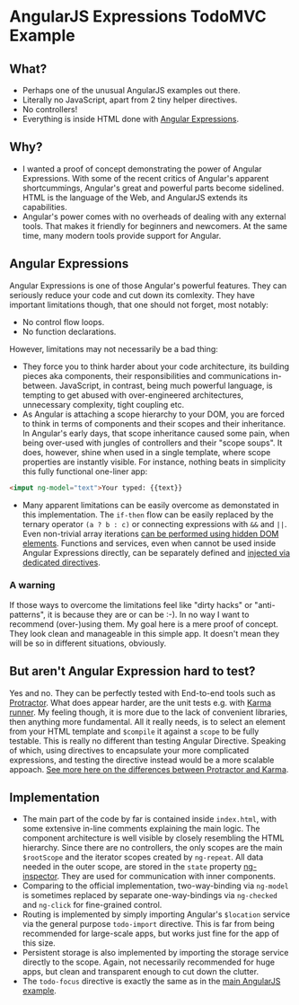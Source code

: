 # AngularJS Expressions TodoMVC Example

## What?
- Perhaps one of the unusual AngularJS examples out there.
- Literally no JavaScript, apart from 2 tiny helper directives. 
- No controllers!
- Everything is inside HTML done with [Angular Expressions](https://docs.angularjs.org/guide/expression).

## Why?
- I wanted a proof of concept demonstrating the power of Angular Expressions. With some of the recent critics of Angular's apparent shortcummings, Angular's great and powerful parts become sidelined. HTML is the language of the Web, and AngularJS extends its capabilities. 
- Angular's power comes with no overheads of dealing with any external tools. That makes it friendly for beginners and newcomers. At the same time, many modern tools provide support for Angular. 

## Angular Expressions
Angular Expressions is one of those Angular's powerful features.
They can seriously reduce your code and cut down its comlexity.
They have important limitations though, that one should not forget, most notably:

- No control flow loops.
- No function declarations.

However, limitations may not necessarily be a bad thing:

- They force you to think harder about your code architecture, its building pieces aka components, their responsibilities and communications in-between. JavaScript, in contrast, being much powerful language, is tempting to get abused with over-engineered architectures, unnecessary complexity, tight coupling etc. 
- As Angular is attaching a scope hierarchy to your DOM, you are forced to think in terms of components and their scopes and their inheritance. In Angular's early days, that scope inheritance caused some pain, when being over-used with jungles of controllers and their "scope soups". It does, however, shine when used in a single template, where scope properties are instantly visible. For instance, nothing beats in simplicity this fully functional one-liner app: 

```html
<imput ng-model="text">Your typed: {{text}}
```

- Many apparent limitations can be easily overcome as demonstated in this implementation. The `if-then` flow can be easily replaced by the ternary operator `(a ? b : c)` or connecting expressions with `&&` and `||`. Even non-trivial array iterations [can be performed using hidden DOM elements](https://github.com/dmitriz/todomvc/blob/angularjs-expr/examples/angularjs-expr/index.html#L144). Functions and services, even when cannot be used inside Angular Expressions directly, can be separately defined and [injected via dedicated directives](https://github.com/dmitriz/todomvc/blob/angularjs-expr/examples/angularjs-expr/js/directives/todoImportDirective.js).

### A warning
If those ways to overcome the limitations feel like "dirty hacks" or "anti-patterns", it is because they are or can be :-). In no way I want to recommend (over-)using them. My goal here is a mere proof of concept. They look clean and manageable in this simple app. It doesn't mean they will be so in different situations, obviously.

## But aren't Angular Expression hard to test?
Yes and no. They can be perfectly tested with End-to-end tools such as [Protractor](http://angular.github.io/protractor). What does appear harder, are the unit tests e.g. with [Karma runner](http://karma-runner.github.io/0.13/index.html). My feeling though, it is more due to the lack of convenient libraries, then anything more fundamental. All it really needs, is to select an element from your HTML template and `$compile` it against a `scope` to be fully testable. This is really no different than testing Angular Directive. Speaking of which, using directives to encapsulate your more complicated expressions, and testing the directive instead would be a more scalable appoach.
[See more here on the differences between Protractor and Karma](http://stackoverflow.com/a/29619467/1614973).


## Implementation
- The main part of the code by far is contained inside `index.html`, with some extensive in-line comments explaining the main logic. The component architecture is well visible by closely resembling the HTML hierarchy. Since there are no controllers, the only scopes are the main `$rootScope` and the iterator scopes created by `ng-repeat`. All data needed in the outer scope, are stored in the `state` property [ng-inspector](http://ng-inspector.org/). They are used for communication with inner components.
- Comparing to the official implementation, two-way-binding via `ng-model` is sometimes replaced by separate one-way-bindings via `ng-checked` and `ng-click` for fine-grained control.
- Routing is implemented by simply importing Angular's `$location` service via the general purpose `todo-import` directive. This is far from being recommended for large-scale apps, but works just fine for the app of this size.
- Persistent storage is also implemented by importing the storage service directly to the scope. Again, not necessarily recommended for huge apps, but clean and transparent enough to cut down the clutter.
- The `todo-focus` directive is exactly the same as in the [main AngularJS example](https://github.com/tastejs/todomvc/tree/master/examples/angularjs).